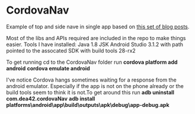 # CordovaNav
Example of top and side nave in single app based on [this set of blog posts](http://codingfix.com/cordova-application-navigation-system/).

Most of the libs and APIs required are included in the repo to make things easier.
Tools I have installed:
Java 1.8 JSK
Android Studio 3.1.2 with path pointed to the assocated SDK with build tools 28-rx2

To get running
cd to the CordovaNav folder
run 
**cordova platform add android**
**cordova emulate android**

I've notice Cordova hangs sometimes waiting for a response from the android emulator. Especially if the app is not on the phone already or the build tools seem to think it is not.To get around this run
**adb uninstall com.dea42.cordovaNav**
**adb install platforms\android\app\build\outputs\apk\debug\app-debug.apk**
